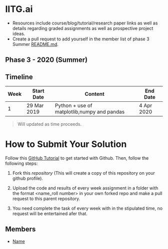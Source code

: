 # IITG.ai

- Resources include course/blog/tutorial/research paper links as well as details regarding graded assignments as well as prospective project ideas.
- Create a pull request to add yourself in the member list of phase 3 Summer [README.md](https://github.com/IITGuwahati-AI/Learning-Content/blob/master/Phase%203%20-%202020%20(Summer)/README.md).

## Phase 3 - 2020 (Summer)
 
## Timeline
 
|Week   |Start Date        |Content                                            |End Date         |
|-------|------------------|---------------------------------------------------|-----------------|
| 1     | 29 Mar 2019      |Python + use of matplotlib,numpy and pandas        | 4 Apr 2020      |

> Will updated as time proceeds.

# How to Submit Your Solution

Follow this [GitHub Tutorial](https://towardsdatascience.com/getting-started-with-git-and-github-6fcd0f2d4ac6) to get started with Github. Then, follow the following steps:

1. Fork this *repository* (This will create a copy of this repository on your github profile).

2. Upload the code and results of every week assignment in a folder with the format <name_roll number> in your own forked repo and make a pull request to this parent repository.

3. You need complete the task of every week with in the stipulated time, no request will be entertained afer that.

## Members
- [Name](https://github.com/username)